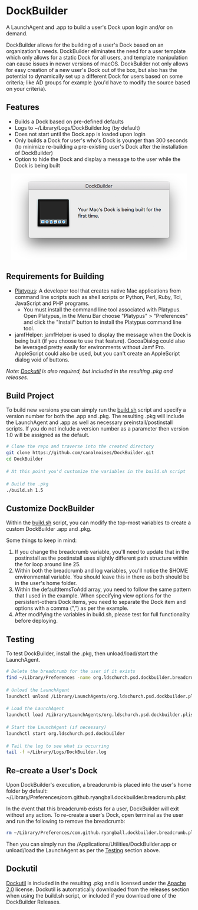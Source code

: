 # DockBuilder
A LaunchAgent and .app to build a user's Dock upon login and/or on demand.

DockBuilder allows for the building of a user's Dock based on an organization's needs. DockBuilder eliminates the need for a user template which only allows for a static Dock for all users, and template manipulation can cause issues in newer versions of macOS. DockBuilder not only allows for easy creation of a new user's Dock out of the box, but also has the potential to dynamically set up a different Dock for users based on some criteria; like AD groups for example (you'd have to modify the source based on your criteria).

## Features
- Builds a Dock based on pre-defined defaults
- Logs to ~/Library/Logs/DockBuilder.log (by default)
- Does not start until the Dock.app is loaded upon login
- Only builds a Dock for user's who's Dock is younger than 300 seconds (to minimize re-building a pre-existing user's Dock after the installation of DockBuilder)
- Option to hide the Dock and display a message to the user while the Dock is being built

<p align="center">
    <img alt="DockBuilder Message" width="478" src="images/dock_message.png">
</p>

## Requirements for Building
- [Platypus](https://sveinbjorn.org/platypus): A developer tool that creates native Mac applications from command line scripts such as shell scripts or Python, Perl, Ruby, Tcl, JavaScript and PHP programs.
    - You must install the command line tool associated with Platypus. Open Platypus, in the Menu Bar choose "Platypus" > "Preferences" and click the "Install" button to install the Platypus command line tool.
- jamfHelper: jamfHelper is used to display the message when the Dock is being built (if you choose to use that feature). CocoaDialog could also be leveraged pretty easily for environments without Jamf Pro. AppleScript could also be used, but you can't create an AppleScript dialog void of buttons.

*Note: [Dockutil](https://github.com/ryangball/DockBuilder#Dockutil) is also required, but included in the resulting .pkg and releases.*

## Build Project
To build new versions you can simply run the [build.sh](/build.sh) script and specify a version number for both the .app and .pkg. The resulting .pkg will include the LaunchAgent and .app as well as necessary preinstall/postinstall scripts. If you do not include a version number as a parameter then version 1.0 will be assigned as the default.
```bash
# Clone the repo and traverse into the created directory
git clone https://github.com/canalnoises/DockBuilder.git
cd DockBuilder

# At this point you'd customize the variables in the build.sh script

# Build the .pkg
./build.sh 1.5
```

## Customize DockBuilder
Within the [build.sh](/build.sh) script, you can modify the top-most variables to create a custom DockBuilder .app and .pkg.

Some things to keep in mind:
1. If you change the breadcrumb variable, you'll need to update that in the postinstall as the postinstall uses slightly different path structure within the for loop around line 25.
2. Within both the breadcrumb and log variables, you'll notice the $HOME environmental variable. You should leave this in there as both should be in the user's home folder.
3. Within the defaultItemsToAdd array, you need to follow the same pattern that I used in the example. When specifying view options for the persistent-others Dock items, you need to separate the Dock item and options with a comma (",") as per the example.
4. After modifying the variables in build.sh, please test for full functionality before deploying.

## Testing
To test DockBuilder, install the .pkg, then unload/load/start the LaunchAgent.
```bash
# Delete the breadcrumb for the user if it exists
find ~/Library/Preferences -name org.ldschurch.psd.dockbuilder.breadcrumb.plist -delete

# Unload the LaunchAgent
launchctl unload /Library/LaunchAgents/org.ldschurch.psd.dockbuilder.plist

# Load the LaunchAgent
launchctl load /Library/LaunchAgents/org.ldschurch.psd.dockbuilder.plist

# Start the LaunchAgent (if necessary)
launchctl start org.ldschurch.psd.dockbuilder

# Tail the log to see what is occurring
tail -f ~/Library/Logs/DockBuilder.log
```

## Re-create a User's Dock
Upon DockBuilder's execution, a breadcrumb is placed into the user's home folder by default: ~/Library/Preferences/com.github.ryangball.dockbuilder.breadcrumb.plist

In the event that this breadcrumb exists for a user, DockBuilder will exit without any action. To re-create a user's Dock, open terminal as the user and run the following to remove the breadcrumb:
```bash
rm ~/Library/Preferences/com.github.ryangball.dockbuilder.breadcrumb.plist
```
Then you can simply run the /Applications/Utilities/DockBuilder.app or unload/load the LaunchAgent as per the [Testing](https://github.com/ryangball/DockBuilder#Testing) section above.

## Dockutil
[Dockutil](https://github.com/kcrawford/dockutil) is included in the resulting .pkg and is licensed under the [Apache 2.0](http://www.apache.org/licenses/LICENSE-2.0) license. Dockutil is automatically downloaded from the releases section when using the build.sh script, or included if you download one of the DockBuilder Releases.
